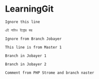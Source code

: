 # LearningGit
`Ignore this line`

`এই লাটাও ইগ্নোর কর`

`Ignore from Branch Jobayer`


`This line is from Master 1`

`Branch in Jobayer 1`

`Branch in Jobayer 2`

`Comment from PHP Strome and branch naster`